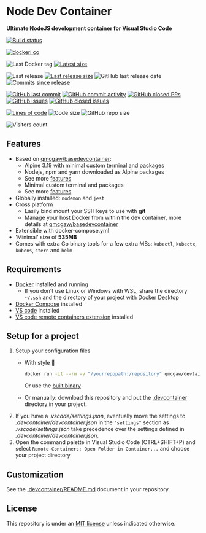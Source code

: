 # Node Dev Container

**Ultimate NodeJS development container for Visual Studio Code**

[![Build status](https://github.com/qdm12/nodedevcontainer/actions/workflows/latest.yml/badge.svg)](https://github.com/qdm12/nodedevcontainer/actions/workflows/latest.yml)

[![dockeri.co](https://dockeri.co/image/qmcgaw/nodedevcontainer)](https://hub.docker.com/r/qmcgaw/nodedevcontainer)

![Last Docker tag](https://img.shields.io/docker/v/qmcgaw/nodedevcontainer?sort=semver&label=Last%20Docker%20tag)
[![Latest size](https://img.shields.io/docker/image-size/qmcgaw/nodedevcontainer/latest?label=Latest%20image)](https://hub.docker.com/r/qmcgaw/nodedevcontainer/tags)

![Last release](https://img.shields.io/github/release/qdm12/nodedevcontainer?label=Last%20release)
[![Last release size](https://img.shields.io/docker/image-size/qmcgaw/nodedevcontainer?sort=semver&label=Last%20released%20image)](https://hub.docker.com/r/qmcgaw/nodedevcontainer/tags?page=1&ordering=last_updated)
![GitHub last release date](https://img.shields.io/github/release-date/qdm12/nodedevcontainer?label=Last%20release%20date)
![Commits since release](https://img.shields.io/github/commits-since/qdm12/nodedevcontainer/latest?sort=semver)

[![GitHub last commit](https://img.shields.io/github/last-commit/qdm12/nodedevcontainer.svg)](https://github.com/qdm12/nodedevcontainer/commits/main)
[![GitHub commit activity](https://img.shields.io/github/commit-activity/y/qdm12/nodedevcontainer.svg)](https://github.com/qdm12/nodedevcontainer/graphs/contributors)
[![GitHub closed PRs](https://img.shields.io/github/issues-pr-closed/qdm12/nodedevcontainer.svg)](https://github.com/qdm12/nodedevcontainer/pulls?q=is%3Apr+is%3Aclosed)
[![GitHub issues](https://img.shields.io/github/issues/qdm12/nodedevcontainer.svg)](https://github.com/qdm12/nodedevcontainer/issues)
[![GitHub closed issues](https://img.shields.io/github/issues-closed/qdm12/nodedevcontainer.svg)](https://github.com/qdm12/nodedevcontainer/issues?q=is%3Aissue+is%3Aclosed)

[![Lines of code](https://img.shields.io/tokei/lines/github/qdm12/nodedevcontainer)](https://github.com/qdm12/nodedevcontainer)
![Code size](https://img.shields.io/github/languages/code-size/qdm12/nodedevcontainer)
![GitHub repo size](https://img.shields.io/github/repo-size/qdm12/nodedevcontainer)

![Visitors count](https://visitor-badge.laobi.icu/badge?page_id=nodedevcontainer.readme)

## Features

- Based on [qmcgaw/basedevcontainer](https://github.com/qdm12/basedevcontainer):
  - Alpine 3.19 with minimal custom terminal and packages
  - Nodejs, npm and yarn downloaded as Alpine packages
  - See more [features](https://github.com/qdm12/basedevcontainer#features)
  - Minimal custom terminal and packages
  - See more [features](https://github.com/qdm12/basedevcontainer#features)
- Globally installed: `nodemon` and `jest`
- Cross platform
  - Easily bind mount your SSH keys to use with **git**
  - Manage your host Docker from within the dev container, more details at [qmcgaw/basedevcontainer](https://github.com/qdm12/basedevcontainer#features)
- Extensible with docker-compose.yml
- 'Minimal' size of **535MB**
- Comes with extra Go binary tools for a few extra MBs: `kubectl`, `kubectx`, `kubens`, `stern` and `helm`

## Requirements

- [Docker](https://www.docker.com/products/docker-desktop) installed and running
  - If you don't use Linux or Windows with WSL, share the directory `~/.ssh` and the directory of your project with Docker Desktop
- [Docker Compose](https://docs.docker.com/compose/install/) installed
- [VS code](https://code.visualstudio.com/download) installed
- [VS code remote containers extension](https://marketplace.visualstudio.com/items?itemName=ms-vscode-remote.remote-containers) installed

## Setup for a project

1. Setup your configuration files
    - With style 💯

        ```sh
        docker run -it --rm -v "/yourrepopath:/repository" qmcgaw/devtainr:v0.2.0 -dev node -path /repository -name projectname
        ```

        Or use the [built binary](https://github.com/qdm12/devtainr#binary)
    - Or manually: download this repository and put the [.devcontainer](.devcontainer) directory in your project.
1. If you have a *.vscode/settings.json*, eventually move the settings to *.devcontainer/devcontainer.json* in the `"settings"` section as *.vscode/settings.json* take precedence over the settings defined in *.devcontainer/devcontainer.json*.
1. Open the command palette in Visual Studio Code (CTRL+SHIFT+P) and select `Remote-Containers: Open Folder in Container...` and choose your project directory

## Customization

See the [.devcontainer/README.md](.devcontainer/README.md) document in your repository.

## License

This repository is under an [MIT license](https://github.com/qdm12/nodedevcontainer/master/LICENSE) unless indicated otherwise.
